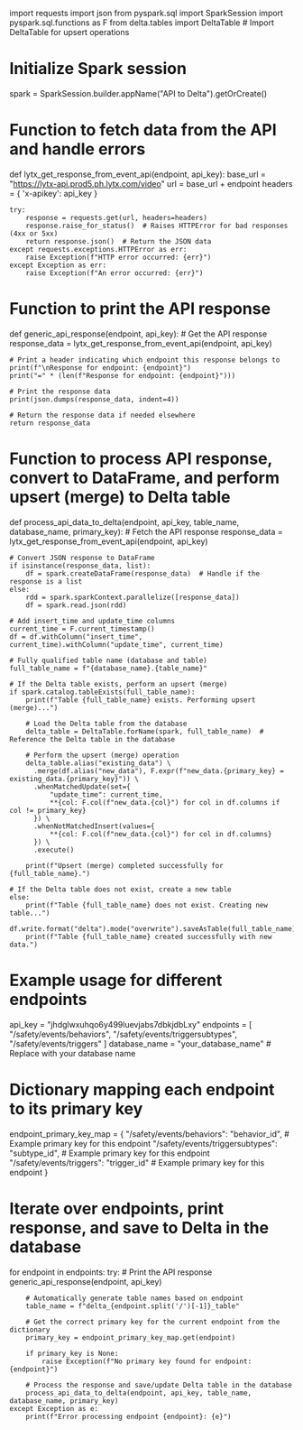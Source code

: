 import requests
import json
from pyspark.sql import SparkSession
import pyspark.sql.functions as F
from delta.tables import DeltaTable  # Import DeltaTable for upsert operations

# Initialize Spark session
spark = SparkSession.builder.appName("API to Delta").getOrCreate()

# Function to fetch data from the API and handle errors
def lytx_get_response_from_event_api(endpoint, api_key):
    base_url = "https://lytx-api.prod5.ph.lytx.com/video"
    url = base_url + endpoint
    headers = {
        'x-apikey': api_key
    }

    try:
        response = requests.get(url, headers=headers)
        response.raise_for_status()  # Raises HTTPError for bad responses (4xx or 5xx)
        return response.json()  # Return the JSON data
    except requests.exceptions.HTTPError as err:
        raise Exception(f"HTTP error occurred: {err}")
    except Exception as err:
        raise Exception(f"An error occurred: {err}")

# Function to print the API response
def generic_api_response(endpoint, api_key):
    # Get the API response
    response_data = lytx_get_response_from_event_api(endpoint, api_key)
    
    # Print a header indicating which endpoint this response belongs to
    print(f"\nResponse for endpoint: {endpoint}")
    print("=" * (len(f"Response for endpoint: {endpoint}")))
    
    # Print the response data
    print(json.dumps(response_data, indent=4))
    
    # Return the response data if needed elsewhere
    return response_data

# Function to process API response, convert to DataFrame, and perform upsert (merge) to Delta table
def process_api_data_to_delta(endpoint, api_key, table_name, database_name, primary_key):
    # Fetch the API response
    response_data = lytx_get_response_from_event_api(endpoint, api_key)
    
    # Convert JSON response to DataFrame
    if isinstance(response_data, list):
        df = spark.createDataFrame(response_data)  # Handle if the response is a list
    else:
        rdd = spark.sparkContext.parallelize([response_data])
        df = spark.read.json(rdd)
    
    # Add insert_time and update_time columns
    current_time = F.current_timestamp()
    df = df.withColumn("insert_time", current_time).withColumn("update_time", current_time)
    
    # Fully qualified table name (database and table)
    full_table_name = f"{database_name}.{table_name}"
    
    # If the Delta table exists, perform an upsert (merge)
    if spark.catalog.tableExists(full_table_name):
        print(f"Table {full_table_name} exists. Performing upsert (merge)...")
        
        # Load the Delta table from the database
        delta_table = DeltaTable.forName(spark, full_table_name)  # Reference the Delta table in the database

        # Perform the upsert (merge) operation
        delta_table.alias("existing_data") \
          .merge(df.alias("new_data"), F.expr(f"new_data.{primary_key} = existing_data.{primary_key}")) \
          .whenMatchedUpdate(set={
              "update_time": current_time, 
              **{col: F.col(f"new_data.{col}") for col in df.columns if col != primary_key}
          }) \
          .whenNotMatchedInsert(values={
              **{col: F.col(f"new_data.{col}") for col in df.columns}
          }) \
          .execute()

        print(f"Upsert (merge) completed successfully for {full_table_name}.")
    
    # If the Delta table does not exist, create a new table
    else:
        print(f"Table {full_table_name} does not exist. Creating new table...")
        df.write.format("delta").mode("overwrite").saveAsTable(full_table_name)
        print(f"Table {full_table_name} created successfully with new data.")

# Example usage for different endpoints
api_key = "jhdglwxuhqo6y499luevjabs7dbkjdbLxy"
endpoints = [
    "/safety/events/behaviors",
    "/safety/events/triggersubtypes",
    "/safety/events/triggers"
]
database_name = "your_database_name"  # Replace with your database name

# Dictionary mapping each endpoint to its primary key
endpoint_primary_key_map = {
    "/safety/events/behaviors": "behavior_id",      # Example primary key for this endpoint
    "/safety/events/triggersubtypes": "subtype_id", # Example primary key for this endpoint
    "/safety/events/triggers": "trigger_id"         # Example primary key for this endpoint
}

# Iterate over endpoints, print response, and save to Delta in the database
for endpoint in endpoints:
    try:
        # Print the API response
        generic_api_response(endpoint, api_key)
        
        # Automatically generate table names based on endpoint
        table_name = f"delta_{endpoint.split('/')[-1]}_table"
        
        # Get the correct primary key for the current endpoint from the dictionary
        primary_key = endpoint_primary_key_map.get(endpoint)
        
        if primary_key is None:
            raise Exception(f"No primary key found for endpoint: {endpoint}")
        
        # Process the response and save/update Delta table in the database
        process_api_data_to_delta(endpoint, api_key, table_name, database_name, primary_key)
    except Exception as e:
        print(f"Error processing endpoint {endpoint}: {e}")
